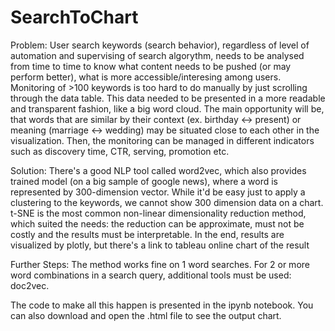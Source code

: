 # SearchToChart
Problem: User search keywords (search behavior), regardless of level of automation and supervising of search algorythm, needs to be analysed from time to time to know what content needs to be pushed (or may perform better), what is more accessible/interesing among users.
Monitoring of >100 keywords is too hard to do manually by just scrolling through the data table. This data needed to be presented in a more readable and transparent fashion, like a big word cloud. The main opportunity will be, that words that are similar by their context (ex. birthday <-> present) or meaning (marriage <-> wedding) may be situated close to each other in the visualization. Then, the monitoring can be managed in different indicators such as discovery time, CTR, serving, promotion etc.

Solution: There's a good NLP tool called word2vec, which also provides trained model (on a big sample of google news), where a word is represented by 300-dimension vector. While it'd be easy just to apply a clustering to the keywords, we cannot show 300 dimension data on a chart. t-SNE is the most common non-linear dimensionality reduction method, which suited the needs: the reduction can be approximate, must not be costly and the results must be interpretable. In the end, results are visualized by plotly, but there's a link to tableau online chart of the result 

Further Steps: The method works fine on 1 word searches. For 2 or more word combinations in a search query, additional tools must be used: doc2vec.

The code to make all this happen is presented in the ipynb notebook. You can also download and open the .html file to see the output chart.
